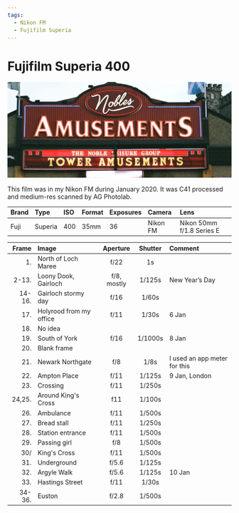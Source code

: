 ```yaml
---
tags:
  - Nikon FM
  - Fujifilm Superia
---
```

# Fujifilm Superia 400 

![](/img/Roll-2-000083590033-Jan-21-2020.jpg)


This film was in my Nikon FM during January 2020. It was C41 processed and medium-res scanned by AG Photolab.

Brand|Type|ISO|Format|Exposures|Camera|Lens
:----|:---|:--|:-----|:--------|:-----|:----
Fuji|Superia|400|35mm|36|Nikon FM|Nikon 50mm f/1.8 Series E

Frame|Image|Aperture|Shutter|Comment
----:|:----|:----:|:----:|:------
1.|North of Loch Maree|f/22|1s 
2-13.|Loony Dook, Gairloch|f/8, mostly|1/125s|New Year’s Day
14-16.|Gairloch stormy day|f/16|1/60s 
17.|Holyrood from my office|f/11|1/30s|6 Jan
18.|No idea
19.|South of York|f/16|1/1000s|8 Jan
20.|Blank frame
21.|Newark Northgate|f/8|1/8s|I used an app meter for this
22.|Ampton Place|f/11|1/125s|9 Jan, London
23.|Crossing|f/11|1/250s 
24,25.|Around King's Cross|f11|1/100s
26.|Ambulance|f/11|1/500s 
27.|Bread stall|f/11|1/250s 
28.|Station entrance|f/11|1/500s
29.|Passing girl|f/8|1/500s
30/|King's Cross|f/11|1/500s
31.|Underground|f/5.6|1/125s
32.|Argyle Walk|f/5.6|1/125s|10 Jan
33.|Hastings Street|f/11|1/30s 
34-36.|Euston|f/2.8|1/500s